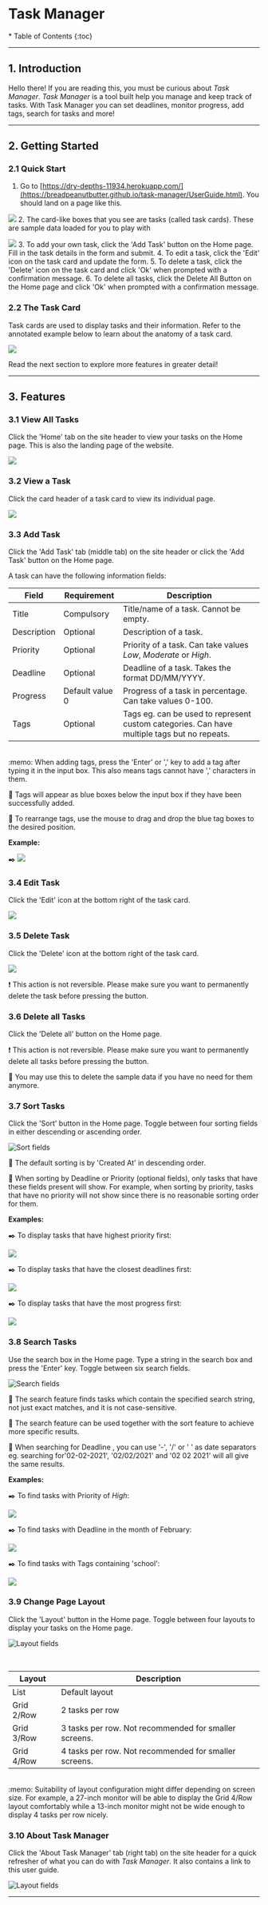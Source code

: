 # Task Manager

<div markdown="block" class="alert alert-secondary">
* Table of Contents
{:toc}
</div>

--------------------------------------------------------------------------------------------------------------------

## **1. Introduction**
Hello there! If you are reading this, you must be curious about *Task Manager*.
*Task Manager* is a tool built help you manage and keep track of tasks. 
With Task Manager you can set deadlines, monitor progress, add tags, search for tasks and more!

--------------------------------------------------------------------------------------------------------------------

## **2. Getting Started**

### 2.1 Quick Start

1. Go to [https://dry-depths-11934.herokuapp.com/](https://breadpeanutbutter.github.io/task-manager/UserGuide.html). 
   You should land on a page like this.
   
![](images/quickstart1.png)
2. The card-like boxes that you see are tasks (called task cards). These are sample data loaded for you to play with
   
![](images/quickstart2.png)
3. To add your own task, click the 'Add Task' button on the Home page. Fill in the task details in the form and submit.
4. To edit a task, click the 'Edit' icon on the task card and update the form.
5. To delete a task, click the 'Delete' icon on the task card and click 'Ok' when prompted with a confirmation message.
6. To delete all tasks, click the Delete All Button on the Home page and click 'Ok' when prompted with a confirmation message.

### 2.2 The Task Card

Task cards are used to display tasks and their information. 
Refer to the annotated example below to learn about the anatomy of a task card.

![](images/annotated_task.jpeg)


Read the next section to explore more features in greater detail!

--------------------------------------------------------------------------------------------------------------------

## **3. Features**

### 3.1 View All Tasks

Click the 'Home' tab on the site header to view your tasks on the Home page. 
This is also the landing page of the website. 

![](images/view_tasks.png)

### 3.2 View a Task

Click the card header of a task card to view its individual page.

![](images/task_page.png)

### 3.3 Add Task

Click the 'Add Task' tab (middle tab) on the site header or click the 'Add Task' button on the Home page.

A task can have the following information fields:

Field       | Requirement      | Description
------------|------------------|-----------------------
Title       | Compulsory       | Title/name of a task. Cannot be empty.
Description | Optional         | Description of a task.
Priority    | Optional         | Priority of a task. Can take values *Low*, *Moderate* or *High*.
Deadline    | Optional         | Deadline of a task. Takes the format DD/MM/YYYY.
Progress    | Default value 0  | Progress of a task in percentage. Can take values 0-100.
Tags        | Optional         | Tags eg. can be used to represent custom categories. Can have multiple tags but no repeats. 

<br/>
:memo: When adding tags, press the 'Enter' or ',' key to add a tag after typing it in the input box. 
This also means tags cannot have ',' characters in them.

:memo: Tags will appear as blue boxes below the input box if they have been successfully added.

:memo: To rearrange tags, use the mouse to drag and drop the blue tag boxes to the desired position.

**Example:**

:black_nib: 
![](images/add_task.png)

### 3.4 Edit Task

Click the 'Edit' icon at the bottom right of the task card.

![](images/edit_icon.jpeg)

### 3.5 Delete Task

Click the 'Delete' icon at the bottom right of the task card.

![](images/delete_icon.jpeg)

:exclamation: This action is not reversible. 
Please make sure you want to permanently delete the task before pressing the button.

### 3.6 Delete all Tasks

Click the 'Delete all' button on the Home page.

:exclamation: This action is not reversible.
Please make sure you want to permanently delete all tasks before pressing the button.

:memo: You may use this to delete the sample data if you have no need for them anymore.

### 3.7 Sort Tasks

Click the 'Sort' button in the Home page.
Toggle between four sorting fields in either descending or ascending order.

![Sort fields](images/sort_fields.png)

:memo: The default sorting is by 'Created At' in descending order. 

:memo: When sorting by Deadline or Priority (optional fields), only tasks that have these fields present will show. 
For example, when sorting by priority, tasks that have no priority will not show since there is no reasonable
sorting order for them.

**Examples:**

:black_nib: To display tasks that have highest priority first:

![](images/sort_eg1.png)

:black_nib: To display tasks that have the closest deadlines first:

![](images/sort_eg2.png)

:black_nib: To display tasks that have the most progress first:

![](images/sort_eg3.png)

### 3.8 Search Tasks

Use the search box in the Home page. Type a string in the search box and press the 'Enter' key.
Toggle between six search fields.

![Search fields](images/search_fields.png)

:memo: The search feature finds tasks which contain the specified search string, not just exact matches, and it is not case-sensitive.

:memo: The search feature can be used together with the sort feature to achieve more specific results.

:memo: When searching for Deadline , you can use '-', '/' or ' ' as date separators
eg. searching for'02-02-2021', '02/02/2021' and '02 02 2021' will all give the same results.

**Examples:**

:black_nib: To find tasks with Priority of *High*:

![](images/search_eg1.png)

:black_nib: To find tasks with Deadline in the month of February:

![](images/search_eg2.png)

:black_nib: To find tasks with Tags containing 'school':

![](images/search_eg3.png)

### 3.9 Change Page Layout

Click the 'Layout' button in the Home page.
Toggle between four layouts to display your tasks on the Home page.

![Layout fields](images/layout_fields.png)

<br/>

Layout       | Description
-------------|------------------------------------
List         | Default layout
Grid 2/Row   | 2 tasks per row
Grid 3/Row   | 3 tasks per row. Not recommended for smaller screens.
Grid 4/Row   | 4 tasks per row. Not recommended for smaller screens.

<br/>
:memo: Suitability of layout configuration might differ depending on screen size. For example,
a 27-inch monitor will be able to display the Grid 4/Row layout comfortably while a 13-inch monitor 
might not be wide enough to display 4 tasks per row nicely. 

### 3.10 About Task Manager

Click the 'About Task Manager' tab (right tab) on the site header for a quick refresher of 
what you can do with *Task Manager*. It also contains a link to this user guide.

![Layout fields](images/about.png)


--------------------------------------------------------------------------------------------------------------------